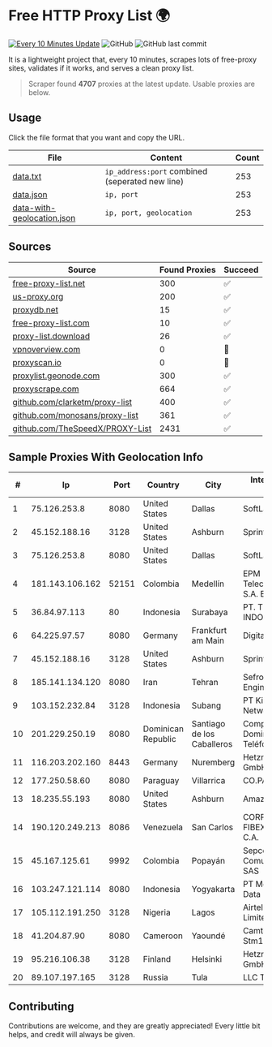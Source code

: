 
# Free HTTP Proxy List 🌍

[![Every 10 Minutes Update](https://github.com/mertguvencli/http-proxy-list/actions/workflows/main.yml/badge.svg?branch=main)](https://github.com/mertguvencli/http-proxy-list/actions/workflows/main.yml)
![GitHub](https://img.shields.io/github/license/mertguvencli/http-proxy-list)
![GitHub last commit](https://img.shields.io/github/last-commit/mertguvencli/http-proxy-list)

It is a lightweight project that, every 10 minutes, scrapes lots of free-proxy sites, validates if it works, and serves a clean proxy list.


> Scraper found **4707** proxies at the latest update. Usable proxies are below.

## Usage

Click the file format that you want and copy the URL.


|File|Content|Count|
|----|-------|-----|
|[data.txt](https://raw.githubusercontent.com/mertguvencli/http-proxy-list/main/proxy-list/data.txt)|`ip_address:port` combined (seperated new line)|253|
|[data.json](https://raw.githubusercontent.com/mertguvencli/http-proxy-list/main/proxy-list/data.json)|`ip, port`|253|
|[data-with-geolocation.json](https://raw.githubusercontent.com/mertguvencli/http-proxy-list/main/proxy-list/data-with-geolocation.json)|`ip, port, geolocation`|253|

## Sources

|Source|Found Proxies|Succeed|
|------|-------------|-------|
|[free-proxy-list.net](https://free-proxy-list.net)|300|✅|
|[us-proxy.org](https://www.us-proxy.org)|200|✅|
|[proxydb.net](http://proxydb.net)|15|✅|
|[free-proxy-list.com](https://free-proxy-list.com/?page=&port=&type%5B%5D=http&type%5B%5D=https&up_time=0&search=Search)|10|✅|
|[proxy-list.download](https://www.proxy-list.download/HTTP)|26|✅|
|[vpnoverview.com](https://vpnoverview.com/privacy/anonymous-browsing/free-proxy-servers)|0|🚫|
|[proxyscan.io](https://www.proxyscan.io)|0|🚫|
|[proxylist.geonode.com](https://proxylist.geonode.com/api/proxy-list?limit=300&page=1&sort_by=lastChecked&sort_type=desc&protocols=http,https)|300|✅|
|[proxyscrape.com](https://api.proxyscrape.com/v2/?request=displayproxies&protocol=http&timeout=10000&country=all&ssl=all&anonymity=all)|664|✅|
|[github.com/clarketm/proxy-list](https://raw.githubusercontent.com/clarketm/proxy-list/master/proxy-list-raw.txt)|400|✅|
|[github.com/monosans/proxy-list](https://raw.githubusercontent.com/monosans/proxy-list/main/proxies/http.txt)|361|✅|
|[github.com/TheSpeedX/PROXY-List](https://raw.githubusercontent.com/TheSpeedX/PROXY-List/master/http.txt)|2431|✅|


## Sample Proxies With Geolocation Info

|#|Ip|Port|Country|City|Internet Service Provider|
|-|--|----|-------|----|-------------------------|
|1|75.126.253.8|8080|United States|Dallas|SoftLayer|
|2|45.152.188.16|3128|United States|Ashburn|Sprint|
|3|75.126.253.8|8080|United States|Dallas|SoftLayer|
|4|181.143.106.162|52151|Colombia|Medellín|EPM Telecomunicaciones S.A. E.S.P.|
|5|36.84.97.113|80|Indonesia|Surabaya|PT. TELKOM INDONESIA|
|6|64.225.97.57|8080|Germany|Frankfurt am Main|DigitalOcean, LLC|
|7|45.152.188.16|3128|United States|Ashburn|Sprint|
|8|185.141.134.120|8080|Iran|Tehran|Sefroyek Pardaz Engineering Co. LTD|
|9|103.152.232.84|3128|Indonesia|Subang|PT Kingpolah Network Solutions|
|10|201.229.250.19|8080|Dominican Republic|Santiago de los Caballeros|Compañía Dominicana de Teléfonos S. A.|
|11|116.203.202.160|8443|Germany|Nuremberg|Hetzner Online GmbH|
|12|177.250.58.60|8080|Paraguay|Villarrica|CO.PA.CO.|
|13|18.235.55.193|8080|United States|Ashburn|Amazon.com, Inc.|
|14|190.120.249.213|8086|Venezuela|San Carlos|CORPORACION FIBEX TELECOM, C.A.|
|15|45.167.125.61|9992|Colombia|Popayán|Sepcom Comunicaciones SAS|
|16|103.247.121.114|8080|Indonesia|Yogyakarta|PT Media Sarana Data|
|17|105.112.191.250|3128|Nigeria|Lagos|Airtel Networks Limited|
|18|41.204.87.90|8080|Cameroon|Yaoundé|Camtel Dla-tis Stm16|
|19|95.216.106.38|3128|Finland|Helsinki|Hetzner Online GmbH|
|20|89.107.197.165|3128|Russia|Tula|LLC TK Altair|



## Contributing

Contributions are welcome, and they are greatly appreciated! Every
little bit helps, and credit will always be given.

